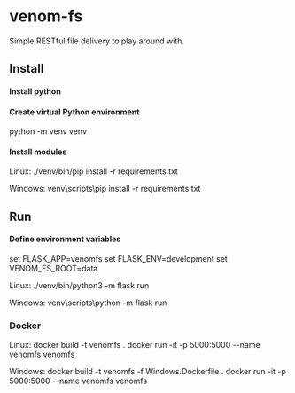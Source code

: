 # venom-fs
Simple RESTful file delivery to play around with.

## Install

#### Install python

#### Create virtual Python environment
python -m venv venv

#### Install modules
Linux:
./venv/bin/pip install -r requirements.txt

Windows:
venv\scripts\pip install -r requirements.txt

## Run

#### Define environment variables

set FLASK_APP=venomfs
set FLASK_ENV=development
set VENOM_FS_ROOT=data

Linux:
./venv/bin/python3 -m flask run

Windows:
venv\scripts\python -m flask run

### Docker

Linux:
docker build -t venomfs .
docker run -it -p 5000:5000 --name venomfs venomfs

Windows:
docker build -t venomfs -f Windows.Dockerfile .
docker run -it -p 5000:5000 --name venomfs venomfs
